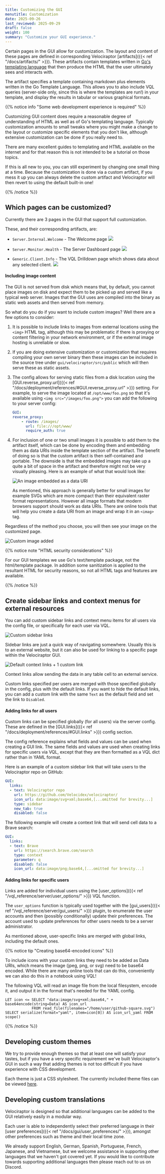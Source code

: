 ```yaml
---
title: Customizing the GUI
menutitle: Customization
date: 2025-09-26
last_reviewed: 2025-09-29
draft: false
weight: 100
summary: "Customize your GUI experience."
---
```


Certain pages in the GUI allow for customization. The layout and content of
these pages are defined in corresponding Velociraptor
[artifacts]({{< ref "/docs/artifacts/" >}}).
These artifacts contain templates written in
[Go's templating language](https://pkg.go.dev/text/template)
that then produce the HTML that the user ultimately sees and interacts with.

The artifact specifies a template containing markdown plus elements written in
the Go Template Language. This allows you to also include VQL queries
(server-side only, since this is where the templates are run!) in your template,
and display the results in tabular or various graphical formats.

{{% notice info "Some web development experience is required" %}}

Customizing GUI content does require a reasonable degree of understanding of
HTML as well as of Go's templating language. Typically customization amounts to
small tweaks where you might make a change to the layout or customize specific
elements that you don't like, although extensive customization can be done if
you really need to.

There are many excellent guides to templating and HTML available on the internet
and for that reason this is not intended to be a tutorial on those topics.

If this is all new to you, you can still experiment by changing one small thing
at a time. Because the customization is done via a custom artifact, if you mess
it up you can always delete the custom artifact and Velociraptor will then
revert to using the default built-in one!

{{% /notice %}}

## Which pages can be customized?

Currently there are 3 pages in the GUI that support full customization.

These, and their corresponding artifacts, are:

- `Server.Internal.Welcome` - The Welcome page
  ![](welcome.png)

- `Server.Monitor.Health` - The Server Dashboard page
  ![](dashboard.png)

- `Generic.Client.Info` - The VQL Drilldown page which shows data about any
  selected client.
  ![](vql_drilldown.png)

#### Including image content

The GUI is not served from disk which means that, by default, you cannot place
images on disk and expect them to be picked up and served like a typical web
server. Images that the GUI uses are compiled into the binary as static web
assets and then served from memory.

So what do you do if you want to include custom images? Well there are a few
options to consider:

1. It is possible to include links to images from external locations using the
   `<img>` HTML tag, although this may be problematic if there is proxying or
   content filtering in your network environment, or if the external image
   hosting is unreliable or slow.

2. If you are doing extensive customization or customization that requires
   compiling your own server binary then these images can be included in the
   source tree under `gui/velociraptor/src/public` which will then serve these
   as static assets.

3. The config allows for serving static files from a disk location using the
   [GUI.reverse_proxy.url]({{< ref "/docs/deployment/references/#GUI.reverse_proxy.url" >}})
   setting. For example, to serve the image located at `/opt/www/foo.png` so
   that it's available using `<img src="/images/foo.png">` you can add the
   following to your server config:

   ```yaml
   GUI:
   reverse_proxy:
       - route: /images/
         url: file:///opt/www/
         require_auth: true
   ```

4. For inclusion of one or two small images it is possible to add them to
   the artifact itself, which can be done by encoding them and embedding them as
   data URIs inside the template section of the artifact. The benefit of doing
   so is that the custom artifact is then self-contained and portable. The
   downside is that the embedded images may take up a quite a bit of space in
   the artifact and therefore might not be very visually pleasing. Here is an
   example of what that would look like:

   ![An image embedded as a data URI](welcome2.png)

   As mentioned, this approach is generally better for small images for example
   SVGs which are more compact than their equivalent raster format
   representations. However all image formats that modern browsers support
   should work as data URIs. There are online tools that will help you create a
   data URI from an image and wrap it in an `<imag>` tag.

Regardless of the method you choose, you will then see your image on the
customized page.

![Custom image added](welcome3.png)


{{% notice note "HTML security considerations" %}}

For our GUI templates we use Go's text/template package, not the html/template
package. In addition some sanitization is applied to the resultant HTML for
security reasons, so not all HTML tags and features are available.

{{% /notice %}}

## Create sidebar links and context menus for external resources

You can add custom sidebar links and context menu items for all users via the
config file, or specifically for each user via VQL.

![Custom sidebar links](sidebar_links.png)

Sidebar links are just a quick way of navigating somewhere. Usually this is to
an external website, but it can also be used for linking to a specific page
within the Velociraptor GUI.

![Default context links + 1 custom link](context_links.png)

Context links allow sending the data in any table cell to an external service.

Custom links specified per users are merged with those specified globally in the
config, plus with the default links. If you want to hide the default links, you
can add a custom link with the same `Text` as the default field and set the link
to `Disabled`.

#### Adding links for all users

Custom links can be specified globally (for all users) via the server config.
These are defined in the
[GUI.links]({{< ref "/docs/deployment/references/#GUI.links" >}})
config section.

The config reference explains what fields and values can be used when creating a
GUI link. The same fields and values are used when creating links for specific
users via VQL, except that they are then formatted as a VQL dict rather than in
YAML format.

Here is an example of a custom sidebar link that will take users to the
Velociraptor repo on GitHub:

```yaml
GUI:
  links:
  - text: Velociraptor repo
    url: https://github.com/Velocidex/velociraptor/
    icon_url: data:image/svg+xml;base64,[...omitted for brevity...]
    type: sidebar
    new_tab: true
    disabled: false
```

The following example will create a context link that will send cell data to
a Brave search:

```yaml
GUI:
  links:
  - text: Brave
    url: https://search.brave.com/search
    type: context
    parameter: q
    disabled: false
    icon_url: data:image/png;base64,[...omitted for brevity...]
```

#### Adding links for specific users

Links are added for individual users using the
[user_options]({{< ref "/vql_reference/server/user_options/" >}}) VQL function.

The `user_options` function is typically used together with the
[gui_users]({{< ref "/vql_reference/server/gui_users/" >}}) plugin, to enumerate
the user accounts and then (possibly conditionally) update their preferences.
The account used to update preferences for other users needs to be a server
administrator.

As mentioned above, user-specific links are merged with global links, including
the default ones.

{{% notice tip "Creating base64-encoded icons" %}}

To include icons with your custom links they need to be added as Data URIs,
which means the image (jpeg, png, or svg) need to be base64 encoded. While there
are many online tools that can do this, conveniently we can also do this in a
notebook using VQL!

The following VQL will read an image file from the local filesystem, encode it,
and output it in the format that's needed for the YAML config.

```vql
LET icon <= SELECT "data:image/svg+xml;base64," + base64encode(string=Data) AS icon_url
            FROM read_file(filenames="/home/user/github-square.svg")
SELECT serialize(format="yaml", item=icon[0]) AS icon_url_yaml FROM scope()
```

{{% /notice %}}

## Developing custom themes

We try to provide enough themes so that at least one will satisfy your tastes,
but if you have a very specific requirement we've built Velociraptor's GUI in
such a way that adding themes is not too difficult if you have experience with
CSS development.

Each theme is just a CSS stylesheet. The currently included theme files can
be viewed
[here](https://github.com/Velocidex/velociraptor/tree/master/gui/velociraptor/src/themes.).

## Developing custom translations

Velociraptor is designed so that additional languages can be added to the GUI
relatively easily in a modular way.

Each user is able to independently select
their preferred language in their
[user preferences]({{< ref "/docs/gui/user_preferences/" >}}),
amongst other preferences such as theme and their local time zone.

We already support English, German, Spanish, Portuguese, French, Japanese, and
Vietnamese, but we welcome assistance in supporting other languages that we
haven't got covered yet. If you would like to contribute towards supporting
additional languages then please reach out to us on Discord.



